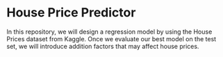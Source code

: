 # House Price Predictor
In this repository, we will design a regression model by using the House Prices dataset from Kaggle. Once we evaluate our best model on the test set, we will introduce addition factors that may affect house prices.
